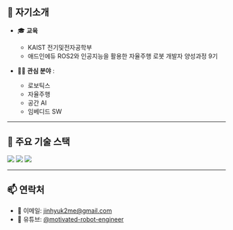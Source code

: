 <!-- About -->
## 👋 자기소개

- 🎓 **교육**
  - KAIST 전기및전자공학부
  - 애드인에듀 ROS2와 인공지능을 활용한 자율주행 로봇 개발자 양성과정 9기
    
- 👨‍💻 **관심 분야** :
  - 로보틱스
  - 자율주행
  - 공간 AI
  - 임베디드 SW

---

## 🚀 주요 기술 스택
<p align="left">
  <img src="https://img.shields.io/badge/ROS2-22314E?style=for-the-badge&logo=ros&logoColor=white"/>
  <img src="https://img.shields.io/badge/Python-3776AB?style=for-the-badge&logo=python&logoColor=white"/>
  <img src="https://img.shields.io/badge/C++-00599C?style=for-the-badge&logo=cplusplus&logoColor=white"/>
</p>

---

## 📫 연락처
- 📧 이메일: [jinhyuk2me@gmail.com](mailto:jinhyuk2me@gmail.com)  
- 🎥 유튜브: [@motivated-robot-engineer](https://www.youtube.com/@motivated-robot-engineer)  
